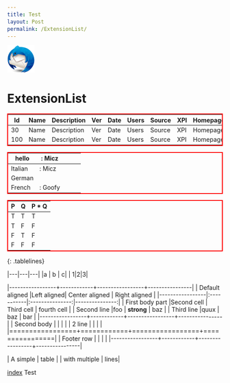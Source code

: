 ```yaml
---
title: Test
layout: Post
permalink: /ExtensionList/
---
```

![Thunderbird icon](./images/Thunderbird-icon.png)

# ExtensionList



| Id      | Name | Description | Ver | Date | Users | Source | XPI | Homepage |
| ---- | --- | --- | --- | --- | --- | --- | --- | --- |
| 30 | Name | Description | Ver | Date | Users | Source | XPI | Homepage |
| 100 | Name | Description | Ver | Date | Users | Source | XPI | Homepage |

| hello   	| : Micz  	|   	|   	|   	|
|---------	|---------	|---	|---	|---	|
| Italian 	| : Micz  	|   	|   	|   	|
| German  	|         	|   	|   	|   	|
| French  	| : Goofy 	|   	|   	|   	|


| P | Q | P * Q |
| - | - | - |
| T | T | T |
| T | F | F |
| F | T | F |
| F | F | F |
{: .tablelines}

|---|---|---|
|a  | b | c|
| 1|2|3|

|-----------------+------------+-----------------+----------------|
| Default aligned |Left aligned| Center aligned  | Right aligned  |
|-----------------|:-----------|:---------------:|---------------:|
| First body part |Second cell | Third cell      | fourth cell    |
| Second line     |foo         | **strong**      | baz            |
| Third line      |quux        | baz             | bar            |
|-----------------+------------+-----------------+----------------|
| Second body     |            |                 |                |
| 2 line          |            |                 |                |
|=================+============+=================+================|
| Footer row      |            |                 |                |
|-----------------+------------+-----------------+----------------|


| A simple | table |
| with multiple | lines|


[index](./index.html)
Test


<style>
.tablelines table, .tablelines td, .tablelines th {
        border: 1px solid black;
        }

table {
	border: 2px solid red;
	border-collapse: collapse;
}
</style>

